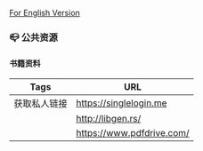 [For English Version](README.en.md)

### 📪 公共资源

#### 书籍资料
|Tags   |URL                                                                                                                       |
|----------|-----------------------------------------------------------------------------------------------------------|
|获取私人链接|https://singlelogin.me                                                                                                    |
| |http://libgen.rs/          |
| |https://www.pdfdrive.com/|
